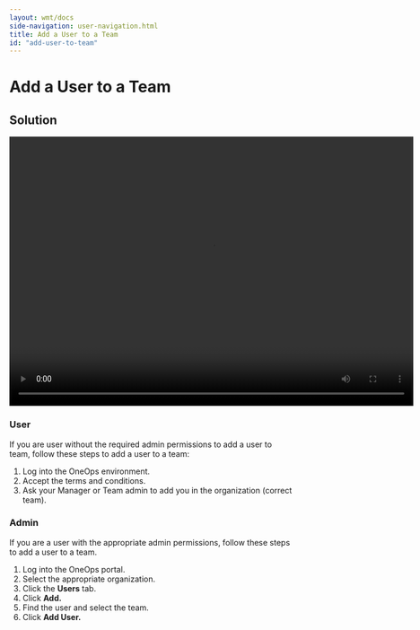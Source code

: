 ```yaml
---
layout: wmt/docs
side-navigation: user-navigation.html
title: Add a User to a Team
id: "add-user-to-team"
---
```


# Add a User to a Team

## Solution

<video width="720" height="480" preload="metadata" controls="" class="grovo-video">
    <source src="http://videos.grovo.com/walmart-oneops-0215_adding-users-to-a-team_4668.webm?vpv=1" type="video/webm">
    Your browser does not implement HTML5 video.
</video>

### User

If you are user without the required admin permissions to add a user to team, follow these steps to add a user to a team:


1. Log into the OneOps environment.
2. Accept the terms and conditions.
3. Ask your Manager or Team admin to add you in the organization (correct team).

### Admin

If you are a user with the appropriate admin permissions, follow these steps to add a user to a team.


1. Log into the OneOps portal.
2. Select the appropriate organization.
3. Click the **Users** tab.
4. Click **Add.**
5. Find the user and select the team.
6. Click **Add User.**
